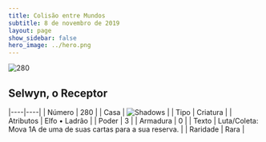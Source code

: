 ```yaml
---
title: Colisão entre Mundos
subtitle: 8 de novembro de 2019
layout: page
show_sidebar: false
hero_image: ../hero.png
---
```


![280](https://cdn.keyforgegame.com/media/card_front/pt/452_280_7GJ6RPFR59G2_pt.png)

## Selwyn, o Receptor

|----|----|
| Número | 280 |
| Casa | ![Shadows](https://archonarcana.com/images/thumb/e/ee/Shadows.png/22px-Shadows.png "Sombras") |
| Tipo | Criatura |
| Atributos | Elfo • Ladrão |
| Poder | 3 |
| Armadura | 0 |
| Texto | Luta/Coleta: Mova 1A de uma de suas cartas para a sua reserva. |
| Raridade | Rara |

